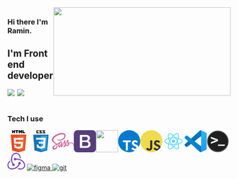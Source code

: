 <img src="https://media.giphy.com/media/y982yn8Y7m0FwHQSZz/giphy.gif" align="right" width="400" height="200">

### Hi there I'm Ramin. 

## I'm Front end developer


[<img  width="22" align="left" style="background-color:white" src="https://unpkg.com/simple-icons@v7/icons/linkedin.svg" />][linkedin]
[<img  width="22" align="left" style="background-color:white" src="https://unpkg.com/simple-icons@v7/icons/github.svg" />][github]

<br/>
<br/>

### Tech I use
<p align="left">
   <img src="https://raw.githubusercontent.com/github/explore/80688e429a7d4ef2fca1e82350fe8e3517d3494d/topics/html/html.png" align="left" width="50" height="50">
<img src="https://raw.githubusercontent.com/github/explore/80688e429a7d4ef2fca1e82350fe8e3517d3494d/topics/css/css.png" align="left" width="50" height="50">
<img src="https://raw.githubusercontent.com/github/explore/80688e429a7d4ef2fca1e82350fe8e3517d3494d/topics/sass/sass.png" align="left" width="50" height="50">
<img src="https://raw.githubusercontent.com/github/explore/80688e429a7d4ef2fca1e82350fe8e3517d3494d/topics/bootstrap/bootstrap.png" align="left" width="50" height="50">
<img src="https://progsoft.net/images/tailwind-css-icon-70187f0341bd945dc65ad050a9a1b8f4fd79b1cf.png" align="left" width="50" height="50">
<img src="https://raw.githubusercontent.com/github/explore/80688e429a7d4ef2fca1e82350fe8e3517d3494d/topics/typescript/typescript.png" align="left" style="border-radius:50%" width="50" height="50">
<img src="https://raw.githubusercontent.com/github/explore/80688e429a7d4ef2fca1e82350fe8e3517d3494d/topics/javascript/javascript.png" align="left" style="border-radius:50%" width="50" height="50">
<img src="https://raw.githubusercontent.com/github/explore/80688e429a7d4ef2fca1e82350fe8e3517d3494d/topics/react/react.png" align="left" width="50" height="50">
<img align="left" alt="Visual Studio Code" height="50" width="50px" src="https://raw.githubusercontent.com/github/explore/80688e429a7d4ef2fca1e82350fe8e3517d3494d/topics/visual-studio-code/visual-studio-code.png" /> 
<img align="left" alt="Terminal" color:"white" height="50" width="50px" src="https://raw.githubusercontent.com/github/explore/80688e429a7d4ef2fca1e82350fe8e3517d3494d/topics/terminal/terminal.png" />
<img src="https://raw.githubusercontent.com/devicons/devicon/master/icons/redux/redux-original.svg" alt="redux" width="40" height="40"/> 
    <a href="https://www.figma.com/" target="_blank" rel="noreferrer"> 
      <img src="https://www.vectorlogo.zone/logos/figma/figma-icon.svg" alt="figma" width="40" height="40"/> 
    </a>
    <a href="https://git-scm.com/" target="_blank" rel="noreferrer"> 
      <img src="https://www.vectorlogo.zone/logos/git-scm/git-scm-icon.svg" alt="git" width="40" height="40"/> 
    </a> 
   
</p>











 
<br/>
<br/>
<br/>
<br/>

[linkedin]:https://www.linkedin.com/in/raminisrafilli/
[github]:https://github.com/IsrafilliRamin
